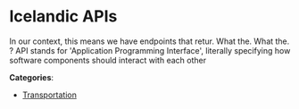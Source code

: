 # Icelandic APIs


In our context, this means we have endpoints that retur. What the. What the. ? API stands for 'Application Programming Interface', literally specifying how software components should interact with each other



**Categories**:
- [Transportation](https://github.com/apis-list/apis-list#transportation)




